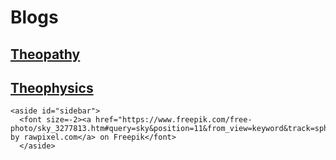 <html>
  <head>
    <link rel="stylesheet" href="/theopathic.css" media="screen" type="text/css">
  </head>
  <body>
    <h1>Blogs</h1>
    <a href="theopathy/index.html"><h2>Theopathy</h2></a>
    <a href="theophysics/index.html"><h2>Theophysics</h2></a>

    <aside id="sidebar">
      <font size=-2><a href="https://www.freepik.com/free-photo/sky_3277813.htm#query=sky&position=11&from_view=keyword&track=sph">Image by rawpixel.com</a> on Freepik</font>
      </aside>
  </body>
</html>
